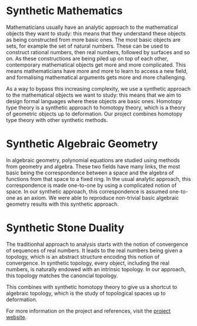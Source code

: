# Synthetic Mathematics

Mathematicians usually have an analytic approach to the mathematical objects they want to study: this means that they understand these objects as being constructed from more basic ones. The most basic objects are sets, for example the set of natural numbers. These can be used to construct rational numbers, then real numbers, followed by surfaces and so on. As these constructions are being piled up on top of each other, contemporary mathematical objects get more and more complicated. This means mathematicians have more and more to learn to access a new field, and formalising mathematical arguments gets more and more challenging.

As a way to bypass this increasing complexity, we use a synthetic approach to the mathematical objects we want to study: this means that we aim to design formal languages where these objects are basic ones. Homotopy type theory is a synthetic approach to homotopy theory, which is a theory of geometric objects up to deformation. Our project combines homotopy type theory with other synthetic methods.

# Synthetic Algebraic Geometry

In algebraic geometry, polynomial equations are studied using methods from geometry and algebra. These two fields have many links, the most basic being the correspondence between a space and the algebra of functions from that space to a fixed ring. In the usual analytic approach, this correspondence is made one-to-one by using a complicated notion of space. In our synthetic approach, this correspondence is assumed one-to-one as an axiom. We were able to reproduce non-trivial basic algebraic geometry results with this synthetic approach.

# Synthetic Stone Duality
 
The traditionhal approach to analysis starts with the notion of convergence of sequences of real numbers. It leads to the real numbers being given a topology, which is an abstract structure encoding this notion of convergence. In synthetic topology, every object, including the real numbers, is naturally endowed with an intrinsic topology. In our approach, this topology matches the canoncial topology. 

This combines with synthetic homotopy theory to give us a shortcut to algebraic topology, which is the study of topological spaces up to deformation.

For more information on the project and references, visit the [project website](https://github.com/felixwellen/synthetic-zariski/blob/main/README.md).
